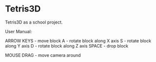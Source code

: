 Tetris3D
========

Tetris3D as a school project.

User Manual:

ARROW KEYS - move block
A - rotate block along X axis
S - rotate block along Y axis
D - rotate block along Z axis
SPACE - drop block

MOUSE DRAG - move camera around
